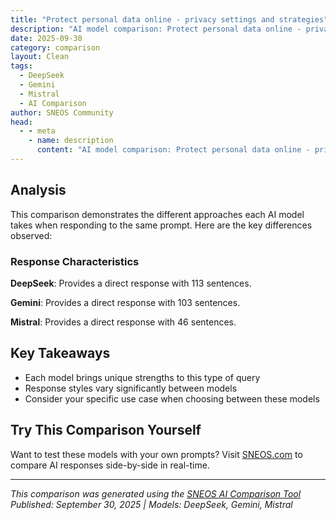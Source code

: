 ```yaml
---
title: "Protect personal data online - privacy settings and strategies"
description: "AI model comparison: Protect personal data online - privacy settings and strategies..."
date: 2025-09-30
category: comparison
layout: Clean
tags:
  - DeepSeek
  - Gemini
  - Mistral
  - AI Comparison
author: SNEOS Community
head:
  - - meta
    - name: description
      content: "AI model comparison: Protect personal data online - privacy settings and strategies..."
---
```


<ChatComparison
  title="Protect personal data online - privacy settings and strategies"
  prompt="Protect personal data online - privacy settings and strategies"
  :responses='{"DeepSeek": "Of course. Protecting your personal data online is a continuous process, not a one-time setup. It involves a combination of **strategic settings** and **behavioral habits**.\n\nHere is a comprehensive guide to help you take control of your digital privacy.\n\n---\n\n### Part 1: The Foundation - Core Privacy Settings\n\nThink of this as your \u0022Privacy Tune-Up.\u0022 Go through these for every account and device you own.\n\n#### 1. Social Media Privacy\nThis is often the biggest source of personal data leakage.\n\n* **Facebook:**\n * Go to **Settings \u0026 Privacy \u003E Settings**.\n * **Privacy:** Limit past posts to \u0022Friends.\u0022 Set \u0022Who can see your future posts?\u0022 to \u0022Friends.\u0022 Restrict who can look you up by email/phone.\n * **Location:** Disable \u0022Location History.\u0022\n * **Face Recognition:** Consider disabling this.\n * **Ads:** Go to **Ads \u003E Ad Settings**. Set \u0022Data about your activity from partners,\u0022 \u0022Categories used to reach you,\u0022 and \u0022Audience-based advertising\u0022 all to \u0022Not Allowed.\u0022\n\n* **Instagram:**\n * Go to your **Profile \u003E Menu (three lines) \u003E Settings and Privacy**.\n * Set your account to **Private** (highly recommended).\n * Under **How others can interact with you**, disable \u0022Allow Tags From\u0022 everyone and restrict messages from unknown people.\n * In **Ads**, limit the use of your activity data.\n\n* **Twitter / X:**\n * Go to **Settings and Support \u003E Settings and Privacy**.\n * **Privacy and Safety:** Protect your posts. Disable \u0022Photo Tagging.\u0022 Disable all options under \u0022Direct Messages.\u0022\n * **Audience and tagging:** Disable \u0022Anyone\u0022 for location and tagging.\n * **Data sharing and off-Twitter activity:** Disable everything here.\n\n#### 2. Google Account Settings\nGoogle knows a vast amount about you. Taming it is crucial.\n\n* Go to [myaccount.google.com](https://myaccount.google.com/).\n* **Data \u0026 Privacy:** This is your control center.\n * **Web \u0026 App Activity:** Pause this. This stops Google from saving your searches and activity from other sites.\n * **Location History:** Pause this. This is one of the most sensitive data points.\n * **YouTube History:** Pause \u0022Watch History\u0022 and \u0022Search History\u0022 if you don\u0027t want recommendations based on your activity.\n* **Ad Personalization:** Turn this off. You\u0027ll see less relevant ads, but Google will build a less detailed profile of you.\n* **Results about you:** Use this tool to request the removal of your personal contact info from Google Search results.\n\n#### 3. Your Web Browser\nYour browser is your window to the internet; configure it to be private.\n\n* **Use a Privacy-Focused Browser:** Consider **Brave**, **Firefox** (with strict privacy settings), or **Safari** (on Apple devices).\n* **Adjust Settings:**\n * **Block Third-Party Cookies:** This is a default setting in many modern browsers, but check to ensure it\u0027s on.\n * **Send \u0022Do Not Track\u0022 Requests:** While not all sites honor it, it doesn\u0027t hurt to enable it.\n * **Block Pop-ups.**\n* **Use Extensions (Carefully):**\n * **uBlock Origin:** A powerful, efficient ad-blocker that also blocks many trackers.\n * **Privacy Badger:** From the EFF, it automatically learns and blocks invisible trackers.\n * **HTTPS Everywhere:** Forces sites to use a secure, encrypted connection.\n\n#### 4. Smartphone \u0026 App Permissions\nYour phone is a tracking device in your pocket.\n\n* **iOS (iPhone):**\n * Go to **Settings \u003E Privacy \u0026 Security**.\n * **Tracking:** Disable \u0022Allow Apps to Request to Track.\u0022\n * **Location Services:** Review each app. Does a calculator app really need your location? Set most to \u0022Never\u0022 or \u0022While Using.\u0022\n * **App Privacy Report:** See how often apps are using the permissions you\u0027ve granted them.\n\n* **Android:**\n * Go to **Settings \u003E Privacy**.\n * **Permission Manager:** Review what each app can access (Camera, Microphone, Location, etc.). Revoke unnecessary permissions.\n * **Ads:** Tap \u0022Advertising ID\u0022 and opt out of ad personalization.\n\n---\n\n### Part 2: Proactive Strategies \u0026 Habits\n\nSettings are just the first step. Your daily habits are equally important.\n\n#### 1. Master Your Passwords\n* **Use a Password Manager:** **LastPass**, **Bitwarden**, or **1Password** are essential. They create and store strong, unique passwords for every site. You only need to remember one master password.\n* **Enable Two-Factor Authentication (2FA) Everywhere:** This is the single most effective security upgrade after a strong password. Use an app like **Google Authenticator** or **Authy** instead of SMS if possible.\n\n#### 2. Be Smart on Public Wi-Fi\nPublic Wi-Fi is a hunting ground for data thieves.\n* **Use a VPN (Virtual Private Network):** A VPN encrypts all the data going to and from your device, making it unreadable to anyone on the same network. Choose a reputable, paid VPN service (e.g., ProtonVPN, Mullvad, NordVPN).\n\n#### 3. Think Before You Share\n* **Oversharing on Social Media:** Avoid posting your full birthdate, home address, or real-time location (\u0022Leaving for vacation for two weeks!\u0022).\n* **Phishing Scams:** Be skeptical of emails, texts, or calls asking for personal info. Don\u0027t click suspicious links. Go directly to the company\u0027s website by typing the URL yourself.\n\n#### 4. Minimize Your Digital Footprint\n* **Use Alternative Search Engines:** **DuckDuckGo** or **Startpage** don\u0027t track your searches or build a profile of you.\n* **Use an Alias:** For non-critical sign-ups (newsletters, free trials), use a separate email alias. Services like **SimpleLogin** or **AnonAddy** can create these for you.\n* **Unsubscribe and Delete:** Regularly delete old accounts you no longer use. A site like [JustDeleteMe](https://justdeleteme.xyz/) can help.\n\n#### 5. Keep Software Updated\nAlways install the latest updates for your operating system, browser, and apps. These updates often include critical security patches for newly discovered vulnerabilities.\n\n---\n\n### Part 3: Advanced: Shifting Your Mindset\n\n* **Assume You Are Being Tracked:** Operate with the understanding that most free services make money by monetizing your attention and data. The product is you.\n* **Embrace \u0022Privacy by Design\u0022:** Make the more private choice your default. Choose the privacy-focused app, the search engine that doesn\u0027t track, and the \u0022no\u0022 option for data sharing.\n* **Data Minimization:** Only provide the information that is absolutely necessary. If a form asks for optional data, leave it blank.\n\n### Quick-Start Action Plan\n\nIf this feels overwhelming, start here:\n\n1. **This Week:** Review the privacy settings on your primary social media account and your Google account. Pause Web \u0026 App Activity and Location History.\n2. **Next Week:** Install a password manager and update your top 10 most important accounts (email, bank, social media) with strong, unique passwords and enable 2FA.\n3. **The Following Week:** Install uBlock Origin and Privacy Badger on your main web browser.\n4. **Ongoing:** Make it a habit to review app permissions on your phone every few months.\n\nPrivacy is a right, not a privilege. By taking these proactive steps, you shift the balance of power back to yourself and make it significantly harder for companies and malicious actors to exploit your personal information.", "Gemini": "## Protecting Personal Data Online: Privacy Settings and Strategies\n\nIn today\u0027s digital world, protecting your personal data is more important than ever. Here\u0027s a comprehensive guide to privacy settings and strategies you can implement to safeguard your information online:\n\n**I. Understanding the Landscape:**\n\n* **Data Collection:** Recognize that most online services collect data about you. This data can include your browsing history, search queries, location, demographics, and more.\n* **Data Usage:** Understand how companies use your data. It can be used for targeted advertising, personalized experiences, data analytics, and potentially shared with third parties.\n* **Privacy Risks:** Be aware of the risks of data breaches, identity theft, and unwanted tracking.\n\n**II. Core Principles for Online Privacy:**\n\n* **Minimize Data Sharing:** Only provide necessary information when required.\n* **Strong Passwords and Security:** Use strong, unique passwords for each account, and enable two-factor authentication (2FA) whenever possible.\n* **Privacy-Focused Tools:** Utilize privacy-enhancing tools and browser extensions.\n* **Regular Review and Updates:** Regularly review your privacy settings and update them as needed.\n* **Stay Informed:** Keep up-to-date on privacy best practices and emerging threats.\n\n**III. Specific Platforms and Settings:**\n\n**A. Social Media (Facebook, Instagram, Twitter, TikTok, etc.):**\n\n* **Privacy Settings:**\n * **Profile Visibility:** Control who can see your posts, profile information, and friends list. Set it to \u0022Friends\u0022 or \u0022Only Me\u0022 where appropriate.\n * **Tagging:** Review and approve tags before they appear on your profile.\n * **Location Services:** Disable location tracking or limit its use to when you\u0027re actively using the app.\n * **Ad Preferences:** Review and adjust your ad preferences to limit personalized ads based on your data.\n * **Data Collection:** Understand the types of data collected and how it\u0027s used.\n * **Third-Party Apps:** Review and remove access for third-party apps that you no longer use.\n* **Strategies:**\n * **Be mindful of what you share:** Avoid posting sensitive information like your home address, phone number, or travel plans.\n * **Use a strong and unique password:** Don\u0027t reuse passwords across different platforms.\n * **Be cautious of suspicious links:** Avoid clicking on links from unknown sources.\n * **Report suspicious activity:** Report any instances of harassment, spam, or impersonation.\n * **Consider limiting your presence:** If privacy is a major concern, consider reducing your activity or deleting your account altogether.\n\n**B. Search Engines (Google, DuckDuckGo, etc.):**\n\n* **Privacy Settings:**\n * **Google Account Activity Controls:** Manage your web and app activity, location history, and YouTube history.\n * **Ad Personalization:** Disable personalized ads based on your Google activity.\n * **DuckDuckGo:** Use a privacy-focused search engine like DuckDuckGo that doesn\u0027t track your searches or personalize results.\n* **Strategies:**\n * **Use a VPN:** A VPN can encrypt your internet traffic and hide your IP address.\n * **Clear your browsing history and cookies regularly:** This helps prevent tracking.\n * **Use a private browsing mode:** Incognito mode in Chrome or Private Browsing in Firefox prevents your browser from saving your history and cookies.\n\n**C. Email (Gmail, Outlook, Yahoo, etc.):**\n\n* **Privacy Settings:**\n * **Security Settings:** Enable two-factor authentication (2FA).\n * **Privacy Options:** Review your privacy settings and adjust them as needed.\n * **Spam Filters:** Utilize spam filters to block unwanted emails.\n* **Strategies:**\n * **Be cautious of phishing emails:** Don\u0027t click on links or download attachments from unknown senders.\n * **Use a strong and unique password:** Don\u0027t reuse passwords across different platforms.\n * **Use a secure email provider:** Consider using a privacy-focused email provider like ProtonMail or Tutanota that encrypts your emails.\n * **Enable encryption:** Use email encryption tools to protect the content of your emails.\n * **Don\u0027t share sensitive information via email:** Avoid sending sensitive information like your bank account details or social security number via email.\n\n**D. Browsers (Chrome, Firefox, Safari, etc.):**\n\n* **Privacy Settings:**\n * **Tracking Prevention:** Enable tracking prevention features to block third-party trackers.\n * **Cookie Management:** Control which cookies are allowed and block third-party cookies.\n * **Permissions:** Review and manage website permissions for microphone, camera, location, etc.\n* **Strategies:**\n * **Use a privacy-focused browser:** Consider using a browser like Firefox with enhanced tracking protection or Brave.\n * **Install privacy-enhancing browser extensions:** Use extensions like Privacy Badger, uBlock Origin, or Ghostery to block trackers and ads.\n * **Clear your browsing history and cookies regularly:** This helps prevent tracking.\n * **Use a VPN:** A VPN can encrypt your internet traffic and hide your IP address.\n\n**E. Mobile Devices (iOS and Android):**\n\n* **Privacy Settings:**\n * **Location Services:** Control which apps have access to your location.\n * **Ad Tracking:** Limit ad tracking in your device settings.\n * **App Permissions:** Review and manage app permissions for microphone, camera, contacts, etc.\n* **Strategies:**\n * **Review app permissions before installing:** Only install apps that you trust and that request reasonable permissions.\n * **Disable location services for apps that don\u0027t need it:** Only allow location access when you\u0027re actively using the app.\n * **Use a VPN:** A VPN can encrypt your internet traffic and hide your IP address.\n * **Keep your device and apps updated:** Security updates often include fixes for privacy vulnerabilities.\n\n**IV. Advanced Privacy Strategies:**\n\n* **Virtual Private Network (VPN):** Encrypts your internet traffic and hides your IP address, making it harder to track your online activity.\n* **Tor Browser:** Routes your internet traffic through a network of relays, making it extremely difficult to trace your activity. (Note: Tor can significantly slow down your internet speed.)\n* **Password Manager:** Securely stores and manages your passwords, reducing the risk of password reuse. (e.g., LastPass, 1Password, Bitwarden)\n* **End-to-End Encryption:** Use messaging apps with end-to-end encryption to protect the privacy of your conversations. (e.g., Signal, WhatsApp with end-to-end encryption enabled)\n* **Two-Factor Authentication (2FA):** Adds an extra layer of security to your accounts by requiring a second verification method in addition to your password.\n* **Data Subject Access Requests (DSAR):** In many jurisdictions (e.g., GDPR in Europe, CCPA in California), you have the right to request access to the data that companies hold about you. You can also request that they delete your data.\n* **Privacy-Focused Operating Systems:** Consider using operating systems designed with privacy in mind, such as Tails or Qubes OS. These are generally for more advanced users.\n* **Metadata Removal:** Remove metadata from photos and documents before sharing them online. Metadata can reveal sensitive information such as location, camera settings, and author information.\n* **Use temporary or disposable email addresses:** When signing up for services you don\u0027t fully trust, use a temporary email address to protect your primary email address from spam and data breaches.\n* **Be aware of facial recognition:** Be mindful of where you are being photographed and consider the privacy implications of facial recognition technology.\n\n**V. Key Considerations:**\n\n* **Convenience vs. Privacy:** Balancing convenience and privacy is a personal decision. Implementing all the strategies above might make your online experience less seamless.\n* **No Silver Bullet:** No single method guarantees complete online privacy. A combination of strategies is most effective.\n* **Continuous Learning:** The online landscape is constantly evolving. Stay informed about new threats and privacy-enhancing tools.\n\n**VI. Resources:**\n\n* **Electronic Frontier Foundation (EFF):** [https://www.eff.org/](https://www.eff.org/)\n* **Privacy Rights Clearinghouse:** [https://privacyrights.org/](https://privacyrights.org/)\n* **National Cybersecurity Alliance:** [https://staysafeonline.org/](https://staysafeonline.org/)\n\nBy taking these steps, you can significantly improve your online privacy and protect your personal data from unauthorized access and misuse. Remember that privacy is an ongoing process, and it\u0027s important to stay vigilant and adapt your strategies as needed.\n", "Mistral": "Protecting personal data online is crucial in today\u0027s digital age. Here are some key privacy settings and strategies to help you safeguard your information:\n\n### Privacy Settings\n\n1. **Social Media Platforms:**\n - **Facebook:** Go to \u0022Settings \u0026 Privacy\u0022 \u003E \u0022Privacy\u0022 and adjust who can see your future posts, friends list, and other information.\n - **Instagram:** Go to \u0022Settings\u0022 \u003E \u0022Privacy\u0022 and adjust settings for account privacy, story, and activity status.\n - **Twitter:** Go to \u0022Settings and privacy\u0022 \u003E \u0022Privacy and safety\u0022 and adjust settings for tweet privacy, location information, and more.\n - **LinkedIn:** Go to \u0022Settings \u0026 Privacy\u0022 \u003E \u0022Privacy\u0022 and adjust settings for profile visibility, connections, and more.\n\n2. **Email Services:**\n - **Gmail:** Go to \u0022Settings\u0022 \u003E \u0022See all settings\u0022 \u003E \u0022General\u0022 and adjust settings for image blocking, external content, and more.\n - **Outlook:** Go to \u0022Settings\u0022 \u003E \u0022View all Outlook settings\u0022 \u003E \u0022Privacy\u0022 and adjust settings for focused inbox, external content, and more.\n\n3. **Web Browsers:**\n - **Google Chrome:** Go to \u0022Settings\u0022 \u003E \u0022Privacy and security\u0022 and adjust settings for cookies, site data, and more.\n - **Mozilla Firefox:** Go to \u0022Settings\u0022 \u003E \u0022Privacy \u0026 Security\u0022 and adjust settings for enhanced tracking protection, cookies, and more.\n - **Safari:** Go to \u0022Preferences\u0022 \u003E \u0022Privacy\u0022 and adjust settings for website tracking, cookies, and more.\n\n4. **Mobile Devices:**\n - **iOS:** Go to \u0022Settings\u0022 \u003E \u0022Privacy \u0026 Security\u0022 and adjust settings for location services, app permissions, and more.\n - **Android:** Go to \u0022Settings\u0022 \u003E \u0022Privacy\u0022 and adjust settings for location services, app permissions, and more.\n\n### Strategies\n\n1. **Use Strong, Unique Passwords:**\n - Use a password manager to generate and store complex passwords.\n - Enable two-factor authentication (2FA) wherever possible.\n\n2. **Limit Sharing of Personal Information:**\n - Be cautious about sharing sensitive information like your address, phone number, and birthdate.\n - Avoid oversharing on social media and public forums.\n\n3. **Regularly Update Software:**\n - Keep your operating system, apps, and browsers up to date to protect against known vulnerabilities.\n\n4. **Use Secure Connections:**\n - Avoid using public Wi-Fi for sensitive activities like online banking.\n - Use a Virtual Private Network (VPN) to encrypt your internet traffic.\n\n5. **Be Wary of Phishing Attempts:**\n - Do not click on suspicious links or download attachments from unknown sources.\n - Verify the authenticity of emails and messages before taking any action.\n\n6. **Review and Manage App Permissions:**\n - Regularly review the permissions granted to apps on your devices.\n - Remove unnecessary permissions and uninstall apps you no longer use.\n\n7. **Use Privacy-Focused Tools:**\n - Consider using privacy-focused browsers like Brave or DuckDuckGo.\n - Use encrypted messaging apps like Signal or WhatsApp for secure communication.\n\n8. **Monitor Your Digital Footprint:**\n - Regularly search for your name and email address to see what information is publicly available.\n - Use services like Google Alerts to monitor mentions of your name online.\n\n9. **Educate Yourself on Privacy Policies:**\n - Read and understand the privacy policies of the services you use.\n - Be aware of how your data is collected, used, and shared.\n\n10. **Backup Important Data:**\n - Regularly back up important data to protect against loss or ransomware attacks.\n - Use secure cloud storage services or external hard drives for backups.\n\nBy implementing these privacy settings and strategies, you can significantly enhance your online privacy and protect your personal data."}' 
  published-date="22:46"
/>

## Analysis

This comparison demonstrates the different approaches each AI model takes when responding to the same prompt. Here are the key differences observed:

### Response Characteristics

**DeepSeek**: Provides a direct response with 113 sentences. 

**Gemini**: Provides a direct response with 103 sentences. 

**Mistral**: Provides a direct response with 46 sentences. 

## Key Takeaways

- Each model brings unique strengths to this type of query
- Response styles vary significantly between models
- Consider your specific use case when choosing between these models

## Try This Comparison Yourself

Want to test these models with your own prompts? Visit [SNEOS.com](https://sneos.com) to compare AI responses side-by-side in real-time.

---

*This comparison was generated using the [SNEOS AI Comparison Tool](https://sneos.com)*
*Published: September 30, 2025 | Models: DeepSeek, Gemini, Mistral*
